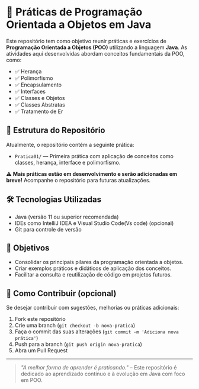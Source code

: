 # 🚀 Práticas de Programação Orientada a Objetos em Java

Este repositório tem como objetivo reunir práticas e exercícios de **Programação Orientada a Objetos (POO)** utilizando a linguagem **Java**. As atividades aqui desenvolvidas abordam conceitos fundamentais da POO, como:

- ✅ Herança  
- ✅ Polimorfismo  
- ✅ Encapsulamento  
- ✅ Interfaces  
- ✅ Classes e Objetos  
- ✅ Classes Abstratas  
- ✅ Tratamento de Er

## 📁 Estrutura do Repositório

Atualmente, o repositório contém a seguinte prática:

- `Pratica01/` — Primeira prática com aplicação de conceitos como classes, herança, interface e polimorfismo.

⚠️ **Mais práticas estão em desenvolvimento e serão adicionadas em breve!** Acompanhe o repositório para futuras atualizações.

## 🛠 Tecnologias Utilizadas

- Java (versão 11 ou superior recomendada)
- IDEs como IntelliJ IDEA e Visual Studio Code(Vs code) (opcional)
- Git para controle de versão

## 🎯 Objetivos

- Consolidar os principais pilares da programação orientada a objetos.
- Criar exemplos práticos e didáticos de aplicação dos conceitos.
- Facilitar a consulta e reutilização de código em projetos futuros.

## 📌 Como Contribuir (opcional)

Se desejar contribuir com sugestões, melhorias ou práticas adicionais:
1. Fork este repositório
2. Crie uma branch (`git checkout -b nova-pratica`)
3. Faça o commit das suas alterações (`git commit -m 'Adiciona nova prática'`)
4. Push para a branch (`git push origin nova-pratica`)
5. Abra um Pull Request


---

> _"A melhor forma de aprender é praticando."_ – Este repositório é dedicado ao aprendizado contínuo e à evolução em Java com foco em POO.
